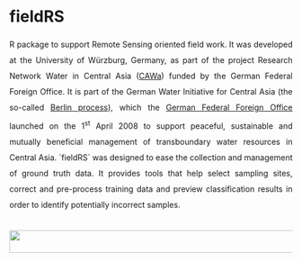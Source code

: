 # fieldRS
<p align="justify" style="line-height:200%;">
R package to support Remote Sensing oriented field work. It was developed at the University of Würzburg, Germany, as part of the project Research Network Water in Central Asia (<a href="http://www.cawa-project.net/">CAWa</a>) funded by the German Federal Foreign Office. It is part of the German Water Initiative for Central Asia (the so-called <a href="http://waterca.org/en/the-berlin-process/">Berlin process</a>), which the <a href="https://www.auswaertiges-amt.de/en">German Federal Foreign Office</a> launched on the 1<sup>st</sup> April 2008 to support peaceful, sustainable and mutually beneficial management of transboundary water resources in Central Asia. `fieldRS` was designed to ease the collection and management of ground truth data. It provides tools that help select sampling sites, correct and pre-process training data and preview classification results in order to identify potentially incorrect samples.
</p>

</br>
<a href="http://www.cawa-project.net//"><img width="1000" height="40" src="http://www.cawa-project.net/typo3conf/ext/cawa_website/Resources/Public/Images/cawa_logo.png"></a>
</br>